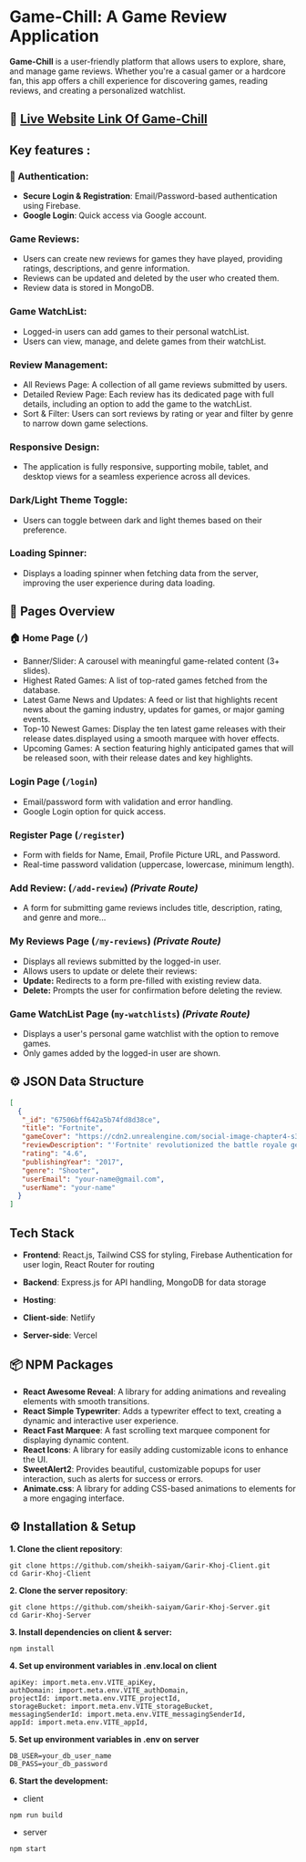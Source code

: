 # Game-Chill: A Game Review Application

**Game-Chill** is a user-friendly platform that allows users to explore, share, and manage game reviews. Whether you're a casual gamer or a hardcore fan, this app offers a chill experience for discovering games, reading reviews, and creating a personalized watchlist.

## 🔗 [Live Website Link Of **Game-Chill**](https://saiyam-assignment10.netlify.app/)

## Key features :

### **🔑 Authentication**:

- **Secure Login & Registration**: Email/Password-based authentication using Firebase.
- **Google Login**: Quick access via Google account.

### **Game Reviews**:

- Users can create new reviews for games they have played, providing ratings, descriptions, and genre information.
- Reviews can be updated and deleted by the user who created them.
- Review data is stored in MongoDB.

### **Game WatchList**:

- Logged-in users can add games to their personal watchList.
- Users can view, manage, and delete games from their watchList.

### **Review Management**:

- All Reviews Page: A collection of all game reviews submitted by users.
- Detailed Review Page: Each review has its dedicated page with full details, including an option to add the game to the watchList.
- Sort & Filter: Users can sort reviews by rating or year and filter by genre to narrow down game selections.

### **Responsive Design**:

- The application is fully responsive, supporting mobile, tablet, and desktop views for a seamless experience across all devices.

### **Dark/Light Theme Toggle**:

- Users can toggle between dark and light themes based on their preference.

### **Loading Spinner**:

- Displays a loading spinner when fetching data from the server, improving the user experience during data loading.

## 📄 Pages Overview

### 🏠 Home Page (`/`)

- Banner/Slider: A carousel with meaningful game-related content (3+ slides).
- Highest Rated Games: A list of top-rated games fetched from the database.
- Latest Game News and Updates: A feed or list that highlights recent news about the gaming industry, updates for games, or major gaming events.
- Top-10 Newest Games: Display the ten latest game releases with their release dates.displayed using a smooth marquee with hover effects.
- Upcoming Games: A section featuring highly anticipated games that will be released soon, with their release dates and key highlights.

### Login Page (`/login`)

- Email/password form with validation and error handling.
- Google Login option for quick access.

### Register Page (`/register`)

- Form with fields for Name, Email, Profile Picture URL, and Password.
- Real-time password validation (uppercase, lowercase, minimum length).

### Add Review: (`/add-review`) _(Private Route)_

- A form for submitting game reviews includes title, description, rating, and genre and more...

### My Reviews Page (`/my-reviews`) _(Private Route)_

- Displays all reviews submitted by the logged-in user.
- Allows users to update or delete their reviews:
- **Update:** Redirects to a form pre-filled with existing review data.
- **Delete:** Prompts the user for confirmation before deleting the review.

### Game WatchList Page (`my-watchlists`) _(Private Route)_

- Displays a user's personal game watchlist with the option to remove games.
- Only games added by the logged-in user are shown.

## ⚙️ JSON Data Structure

```json
[
  {
   "_id": "67506bff642a5b74fd8d38ce",
   "title": "Fortnite",
   "gameCover": "https://cdn2.unrealengine.com/social-image-chapter4-s3-3840x2160-d35912cc25ad.jpg",
   "reviewDescription": "'Fortnite' revolutionized the battle royale genre with its fast-paced action, creative building mechanics, and vibrant graphics. Since its 2017 release...",
   "rating": "4.6",
   "publishingYear": "2017",
   "genre": "Shooter",
   "userEmail": "your-name@gmail.com",
   "userName": "your-name"
  }
]
```

## Tech Stack

- **Frontend**: React.js, Tailwind CSS for styling, Firebase Authentication for user login, React Router for routing

- **Backend**: Express.js for API handling, MongoDB for data storage

- **Hosting**:
- **Client-side**: Netlify
- **Server-side**: Vercel

## 📦 NPM Packages

- **React Awesome Reveal**: A library for adding animations and revealing elements with smooth transitions.
- **React Simple Typewriter**: Adds a typewriter effect to text, creating a dynamic and interactive user experience.
- **React Fast Marquee**: A fast scrolling text marquee component for displaying dynamic content.
- **React Icons**: A library for easily adding customizable icons to enhance the UI.
- **SweetAlert2**: Provides beautiful, customizable popups for user interaction, such as alerts for success or errors.
- **Animate.css**: A library for adding CSS-based animations to elements for a more engaging interface.

## ⚙️ Installation & Setup

**1. Clone the client repository**:

```
git clone https://github.com/sheikh-saiyam/Garir-Khoj-Client.git
cd Garir-Khoj-Client
```

**2. Clone the server repository**:

```
git clone https://github.com/sheikh-saiyam/Garir-Khoj-Server.git
cd Garir-Khoj-Server
```

**3. Install dependencies on client & server:**

```
npm install
```

**4. Set up environment variables in .env.local on client**

```
apiKey: import.meta.env.VITE_apiKey,
authDomain: import.meta.env.VITE_authDomain,
projectId: import.meta.env.VITE_projectId,
storageBucket: import.meta.env.VITE_storageBucket,
messagingSenderId: import.meta.env.VITE_messagingSenderId,
appId: import.meta.env.VITE_appId,
```

**5. Set up environment variables in .env on server**

```
DB_USER=your_db_user_name
DB_PASS=your_db_password
```

**6. Start the development:**

- client

```
npm run build
```

- server

```
npm start
```
